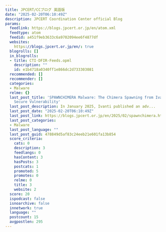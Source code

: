 ```yaml
---
title: JPCERT/CCブログ 英語版
date: "2025-02-20T06:10:49Z"
description: JPCERT Coordination Center official Blog
params:
  feedlink: https://blogs.jpcert.or.jp/en/atom.xml
  feedtype: atom
  feedid: a451f9eb3633c6a9702094ee6f4877df
  websites:
    https://blogs.jpcert.or.jp/en/: true
  blogrolls: []
  in_blogrolls:
  - title: CTI-DFIR-Feeds.opml
    description: ""
    id: e1b4718a0340ff1e866dc2d733303081
  recommended: []
  recommender: []
  categories:
  - Malware
  relme: {}
  last_post_title: 'SPAWNCHIMERA Malware: The Chimera Spawning from Ivanti Connect
    Secure Vulnerability'
  last_post_description: In January 2025, Ivanti published an adv...
  last_post_date: "2025-02-20T06:10:49Z"
  last_post_link: https://blogs.jpcert.or.jp/en/2025/02/spawnchimera.html
  last_post_categories:
  - Malware
  last_post_language: ""
  last_post_guid: 478849d5af83c24eeb21e601fa13b854
  score_criteria:
    cats: 0
    description: 3
    feedlangs: 0
    hasContent: 3
    hasPosts: 3
    postcats: 1
    promoted: 5
    promotes: 0
    relme: 0
    title: 3
    website: 2
  score: 20
  ispodcast: false
  isnoarchive: false
  innetwork: true
  language: ""
  postcount: 15
  avgpostlen: 295
---
```

